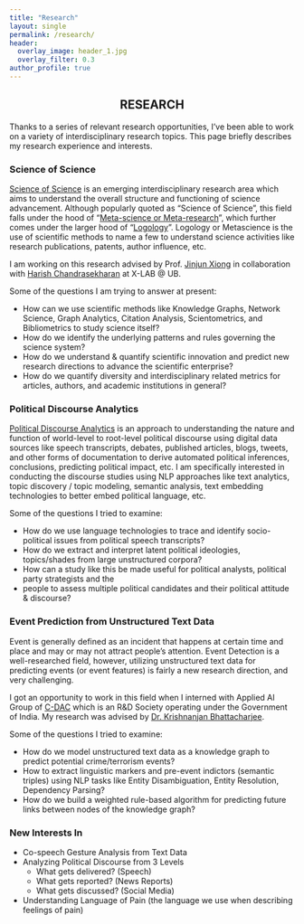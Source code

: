 ```yaml
---
title: "Research"
layout: single
permalink: /research/
header:
  overlay_image: header_1.jpg
  overlay_filter: 0.3
author_profile: true
---
```

## <center>RESEARCH</center>
Thanks to a series of relevant research opportunities, I’ve been able to work on a variety of interdisciplinary research topics. 
This page briefly describes my research experience and interests.

### Science of Science

[Science of Science](https://en.wikipedia.org/wiki/Science_of_science_policy) is an emerging interdisciplinary research area which aims to 
understand the overall structure and functioning of science advancement. 
Although popularly quoted as “Science of Science”, this field falls under the hood of “[Meta-science or Meta-research](https://en.wikipedia.org/wiki/Metascience)”, 
which further comes under the larger hood of “[Logology](https://en.wikipedia.org/wiki/Logology_(science))”. Logology or Metascience is the use of scientific methods to name a few to 
understand science activities like research publications, patents, author influence, etc.

I am working on this research advised by Prof. [Jinjun Xiong](https://www.xlab-ub.com/) in collaboration with 
[Harish Chandrasekharan](https://www.linkedin.com/in/chandrasekaranharish/) at X-LAB @ UB.

Some of the questions I am trying to answer at present:

* How can we use scientific methods like Knowledge Graphs, Network Science, Graph Analytics, Citation Analysis, Scientometrics, and Bibliometrics to study science itself?
* How do we identify the underlying patterns and rules governing the science system?
* How do we understand & quantify scientific innovation and predict new research directions to advance the scientific enterprise?
* How do we quantify diversity and interdisciplinary related metrics for articles, authors, and academic institutions in general? 

### Political Discourse Analytics

[Political Discourse Analytics](https://en.wikipedia.org/wiki/Discourse_analysis) is an approach to understanding the nature and function of world-level to 
root-level political discourse using digital data sources like speech transcripts, debates, 
published articles, blogs, tweets, and other forms of documentation to derive automated political inferences, 
conclusions, predicting political impact, etc. I am specifically interested in conducting the 
discourse studies using NLP approaches like text analytics, topic discovery / topic modeling, semantic analysis, 
text embedding technologies to better embed political language, etc.

Some of the questions I tried to examine:

* How do we use language technologies to trace and identify socio-political issues from political speech transcripts?
* How do we extract and interpret latent political ideologies, topics/shades from large unstructured corpora? 
* How can a study like this be made useful for political analysts, political party strategists and the 
* people to assess multiple political candidates and their political attitude & discourse?

### Event Prediction from Unstructured Text Data

Event is generally defined as an incident that happens at certain time and place and may or may not attract people’s attention. 
Event Detection is a well-researched field, however, utilizing unstructured text data for predicting events (or event features) is fairly a new research direction, and very challenging.

I got an opportunity to work in this field when I interned with Applied AI Group of [C-DAC](https://cdac.in/index.aspx) 
which is an R&D Society operating under the Government of India. My research was advised by 
[Dr. Krishnanjan Bhattacharjee](https://www.linkedin.com/in/dr-krishnanjan-bhattacharjee-b1852141/).

Some of the questions I tried to examine:

* How do we model unstructured text data as a knowledge graph to predict potential crime/terrorism events?
* How to extract linguistic markers and pre-event indictors (semantic triples) using NLP tasks like Entity Disambiguation, Entity Resolution, Dependency Parsing?
* How do we build a weighted rule-based algorithm for predicting future links between nodes of the knowledge graph?

### New Interests In
* Co-speech Gesture Analysis from Text Data
* Analyzing Political Discourse from 3 Levels
  * What gets delivered? (Speech)
  * What gets reported? (News Reports)
  * What gets discussed? (Social Media)
* Understanding Language of Pain (the language we use when describing feelings of pain)




